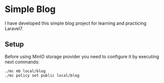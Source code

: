 # Simple Blog

I have developed this simple blog project for learning and practicing Laravel7.

## Setup

Before using MinIO storage provider you need to configure it by executing next commands:
```
./mc mb local/blog
./mc policy set public local/blog
```
